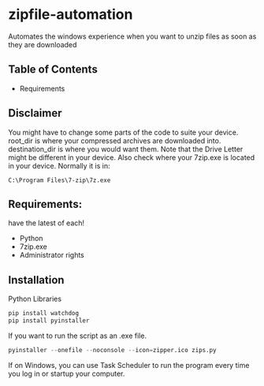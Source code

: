 # zipfile-automation

Automates the windows experience when you want to unzip files as soon as they are downloaded

## Table of Contents
- Requirements

## Disclaimer
You might have to change some parts of the code to suite your device.
root_dir is where your compressed archives are downloaded into.
destination_dir is where you would want them.
Note that the Drive Letter might be different in your device.
Also check where your 7zip.exe is located in your device. Normally it is in:
```
C:\Program Files\7-zip\7z.exe
```

## Requirements:
have the latest of each!
- Python
- 7zip.exe
- Administrator rights

## Installation
Python Libraries
```python
pip install watchdog
pip install pyinstaller
```

If you want to run the script as an .exe file.
```python
pyinstaller --onefile --noconsole --icon=zipper.ico zips.py
```

If on Windows, you can use Task Scheduler to run the program every time you log in or startup your computer.
